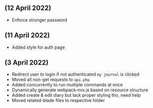 ## (12 April 2022)

-   Enforce stronger password

## (11 April 2022)

-   Added style for auth page

## (3 April 2022)

-   Redirect user to login if not authenticated `my journal` is clicked
-   Moved all non-get requests to `api.php`
-   Added concurrently to run multiple commands at once
-   Dynamically generate webpack-mix.js based on resource structure
-   Added create & edit diary but lack proper styling tho, need help
-   Moved related-blade files to respective folder

